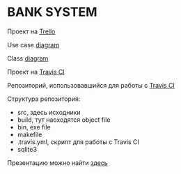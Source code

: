 # BANK SYSTEM 

Проект на [Trello](https://trello.com/b/4x1rzIuL/bank-system)

Use case [diagram](https://drive.google.com/open?id=1C5Mo7r2afv2DzJurKgmo3TEAIkp3lv1X)

Class [diagram](https://drive.google.com/open?id=1o1oUQG-4T5MrN93WbQlbhct7FjZlcdEF)

Проект на [Travis CI](https://travis-ci.com/skYdr1ve/BANK-SYSTEM)

Репозиторий, использовавшийся для работы с [Travis CI](https://github.com/skYdr1ve/BANK-SYSTEM)

Структура репозитория:
 - src, здесь исходники
 - build, тут наоходятся object file
 - bin, exe file
 - makefile
 - .travis.yml, скрипт для работы с Travis CI
 - sqlite3
 
Презентацию можно найти [здесь](https://drive.google.com/open?id=1JTndUnxzzy4NnFEECHzJAt6YrzxQtPyP)

